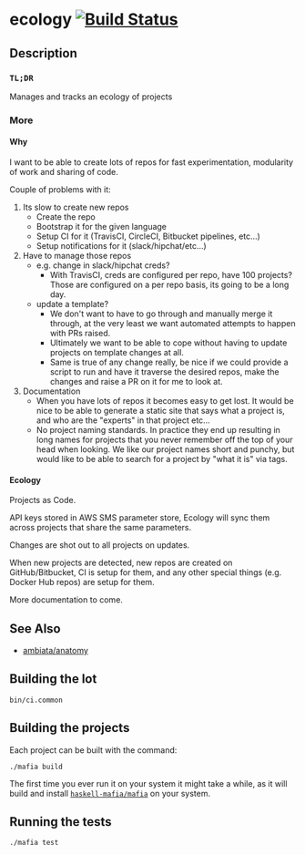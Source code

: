 # ecology [![Build Status](https://travis-ci.com/irreverent-pixel-feats/ecology.svg?branch=master)](https://travis-ci.com/irreverent-pixel-feats/ecology)

## Description

### `TL;DR`

Manages and tracks an ecology of projects

### More

#### Why

I want to be able to create lots of repos for fast experimentation, modularity of work and sharing of code.

Couple of problems with it:

1. Its slow to create new repos
    - Create the repo
    - Bootstrap it for the given language
    - Setup CI for it (TravisCI, CircleCI, Bitbucket pipelines, etc...)
    - Setup notifications for it (slack/hipchat/etc...)
2. Have to manage those repos
    - e.g. change in slack/hipchat creds?
        - With TravisCI, creds are configured per repo, have 100 projects? Those are configured on a per repo basis,
          its going to be a long day.
    - update a template?
        - We don't want to have to go through and manually merge it through, at the very least
          we want automated attempts to happen with PRs raised.
        - Ultimately we want to be able to cope without having to update projects on template changes at
          all.
        - Same is true of any change really, be nice if we could provide a script to run and have it traverse the desired
          repos, make the changes and raise a PR on it for me to look at.
3. Documentation
    - When you have lots of repos it becomes easy to get lost. It would be nice to be able to generate a static site that
      says what a project is, and who are the "experts" in that project etc...
    - No project naming standards. In practice they end up resulting in long names for projects that
      you never remember off the top of your head when looking. We like our project names short and punchy,
      but would like to be able to search for a project by "what it is" via tags.

#### Ecology

Projects as Code.

API keys stored in AWS SMS parameter store, Ecology will sync them across projects that share the
same parameters.

Changes are shot out to all projects on updates.

When new projects are detected, new repos are created on GitHub/Bitbucket, CI is setup for them, and any other special things (e.g. Docker Hub repos) are setup for them.

More documentation to come.

## See Also

- [ambiata/anatomy](https://github.com/ambiata/anatomy)

## Building the lot

``` shell
bin/ci.common
```

## Building the projects

Each project can be built with the command:

``` shell
./mafia build
```

The first time you ever run it on your system it might take a while, as it will build and install
[`haskell-mafia/mafia`](https://github.com/haskell-mafia/mafia) on your system.

## Running the tests

``` shell
./mafia test
```
